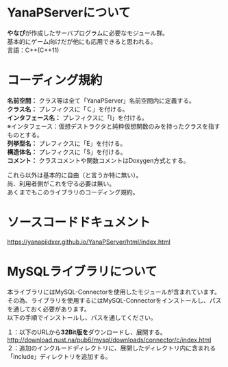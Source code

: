 # YanaPServerについて
**やなぴ**が作成したサーバプログラムに必要なモジュール群。  
基本的にゲーム向けだが他にも応用できると思われる。  
言語：C++(C++11)

# コーディング規約
**名前空間：** クラス等は全て「YanaPServer」名前空間内に定義する。  
**クラス名：** プレフィクスに「Ｃ」を付ける。  
**インタフェース名：** プレフィクスに「I」を付ける。  
※インタフェース：仮想デストラクタと純粋仮想関数のみを持ったクラスを指すものとする。  
**列挙型名：** プレフィクスに「E」を付ける。  
**構造体名：** プレフィクスに「S」を付ける。  
**コメント：** クラスコメントや関数コメントはDoxygen方式とする。  

これら以外は基本的に自由（と言うか特に無い）。  
尚、利用者側がこれを守る必要は無い。  
あくまでもこのライブラリのコーディング規約。  

# ソースコードドキュメント
https://yanapiidxer.github.io/YanaPServer/html/index.html

# MySQLライブラリについて
本ライブラリにはMySQL-Connectorを使用したモジュールが含まれています。  
その為、ライブラリを使用するにはMySQL-Connectorをインストールし、パスを通しておく必要があります。  
以下の手順でインストールし、パスを通してください。  

１：以下のURLから**32Bit版を**ダウンロードし、展開する。  
http://download.nust.na/pub6/mysql/downloads/connector/c/index.html  
２：追加のインクルードディレクトリに、展開したディレクトリ内に含まれる「include」ディレクトリを追加する。  

